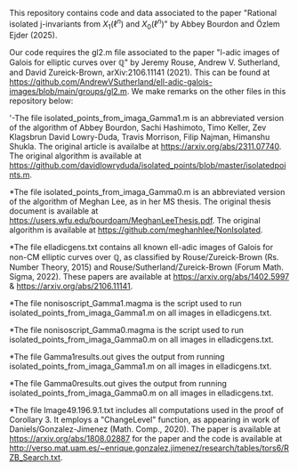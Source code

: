 This repository contains code and data associated to the paper "Rational isolated j-invariants from $X_1(\ell^n)$ and $X_0(\ell^n)$" by Abbey Bourdon and Özlem Ejder (2025).

Our code requires the gl2.m file associated to the paper "l-adic images of Galois for elliptic curves over $\mathbb{Q}$" by Jeremy Rouse, Andrew V. Sutherland, and David Zureick-Brown, arXiv:2106.11141 (2021). This can be found at https://github.com/AndrewVSutherland/ell-adic-galois-images/blob/main/groups/gl2.m. We make remarks on the other files in this repository below:

'-The file isolated_points_from_imaga_Gamma1.m is an abbreviated version of the algorithm of Abbey Bourdon, Sachi Hashimoto, Timo Keller, Zev Klagsbrun David Lowry-Duda, Travis Morrison, Filip Najman, Himanshu Shukla. The original article is availalbe at https://arxiv.org/abs/2311.07740. The original algorithm is available at https://github.com/davidlowryduda/isolated_points/blob/master/isolatedpoints.m.

*The file isolated_points_from_imaga_Gamma0.m is an abbreviated version of the algorithm of Meghan Lee, as in her MS thesis. The original thesis document is available at https://users.wfu.edu/bourdoam/MeghanLeeThesis.pdf. The original algorithm is available at https://github.com/meghanhlee/NonIsolated.

*The file elladicgens.txt contains all known ell-adic images of Galois for non-CM elliptic curves over $\mathbb{Q}$, as classified by Rouse/Zureick-Brown (Rs. Number Theory, 2015) and Rouse/Sutherland/Zureick-Brown (Forum Math. Sigma, 2022). These papers are available at https://arxiv.org/abs/1402.5997 & https://arxiv.org/abs/2106.11141.

*The file nonisoscript_Gamma1.magma is the script used to run isolated_points_from_imaga_Gamma1.m on all images in elladicgens.txt.

*The file nonisoscript_Gamma0.magma is the script used to run isolated_points_from_imaga_Gamma0.m on all images in elladicgens.txt.

*The file Gamma1results.out gives the output from running isolated_points_from_imaga_Gamma1.m on all images in elladicgens.txt.

*The file Gamma0results.out gives the output from running isolated_points_from_imaga_Gamma0.m on all images in elladicgens.txt.

*The file Image49.196.9.1.txt includes all computations used in the proof of Corollary 3. It employs a "ChangeLevel" function, as appearing in work of Daniels/Gonzalez-Jimenez (Math. Comp., 2020). The paper is available at https://arxiv.org/abs/1808.02887 for the paper and the code is available at http://verso.mat.uam.es/~enrique.gonzalez.jimenez/research/tables/tors6/RZB_Search.txt.
